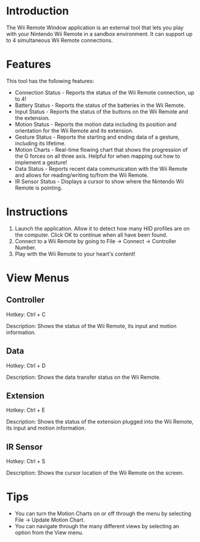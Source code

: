 # Introduction #

The Wii Remote Window application is an external tool that lets you play with your Nintendo Wii Remote in a sandbox environment. It can support up to 4 simultaneous Wii Remote connections.

# Features #

This tool has the following features:

  * Connection Status - Reports the status of the Wii Remote connection, up to 4!
  * Battery Status - Reports the status of the batteries in the Wii Remote.
  * Input Status - Reports the status of the buttons on the Wii Remote and the extension.
  * Motion Status - Reports the motion data including its position and orientation for the Wii Remote and its extension.
  * Gesture Status - Reports the starting and ending data of a gesture, including its lifetime.
  * Motion Charts - Real-time flowing chart that shows the progression of the G forces on all three axis. Helpful for when mapping out how to implement a gesture!
  * Data Status - Reports recent data communication with the Wii Remote and allows for reading/writing to/from the Wii Remote.
  * IR Sensor Status - Displays a cursor to show where the Nintendo Wii Remote is pointing.

# Instructions #
  1. Launch the application. Allow it to detect how many HID profiles are on the computer. Click OK to continue when all have been found.
  1. Connect to a Wii Remote by going to File -> Connect -> Controller Number.
  1. Play with the Wii Remote to your heart's content!

# View Menus #
## Controller ##
Hotkey: Ctrl + C

Description: Shows the status of the Wii Remote, its input and motion information.

## Data ##
Hotkey: Ctrl + D

Description: Shows the data transfer status on the Wii Remote.

## Extension ##
Hotkey: Ctrl + E

Description: Shows the status of the extension plugged into the Wii Remote, its input and motion information.

## IR Sensor ##
Hotkey: Ctrl + S

Description: Shows the cursor location of the Wii Remote on the screen.

# Tips #
  * You can turn the Motion Charts on or off through the menu by selecting File -> Update Motion Chart.
  * You can navigate through the many different views by selecting an option from the View menu.